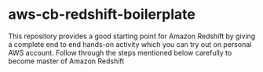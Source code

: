# aws-cb-redshift-boilerplate
This repository provides a good starting point for Amazon Redshift by giving a complete end to end hands-on activity which you can try out on personal AWS account. Follow through the steps mentioned below carefully to become master of Amazon Redshift
